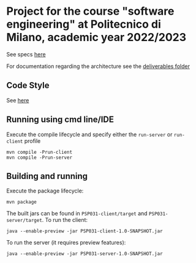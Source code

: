 # Project for the course "software engineering" at Politecnico di Milano, academic year 2022/2023

See specs [here](docs/Requisiti.pdf)

For documentation regarding the architecture see the [deliverables folder](deliverables)

## Code Style

See [here](CODE_STYLE.md)

## Running using cmd line/IDE

Execute the compile lifecycle and specify either the `run-server` or `run-client` profile

```shell
mvn compile -Prun-client
mvn compile -Prun-server
```

## Building and running

Execute the package lifecycle:

```shell
mvn package
```

The built jars can be found in `PSP031-client/target` and `PSP031-server/target`.
To run the client:

```shell
java --enable-preview -jar PSP031-client-1.0-SNAPSHOT.jar
```

To run the server (it requires preview features):

```shell
java --enable-preview -jar PSP031-server-1.0-SNAPSHOT.jar
```